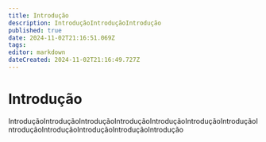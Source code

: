 ```yaml
---
title: Introdução
description: IntroduçãoIntroduçãoIntrodução
published: true
date: 2024-11-02T21:16:51.069Z
tags: 
editor: markdown
dateCreated: 2024-11-02T21:16:49.727Z
---
```


# Introdução
IntroduçãoIntroduçãoIntroduçãoIntroduçãoIntroduçãoIntroduçãoIntroduçãoIntroduçãoIntroduçãoIntroduçãoIntroduçãoIntrodução
